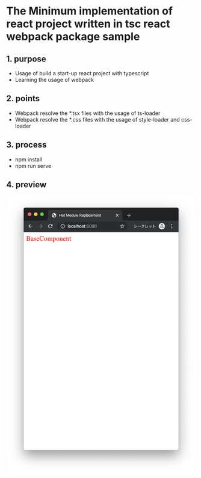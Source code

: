 # The Minimum implementation of react project written in tsc react webpack package sample

## 1. purpose
 - Usage of build a start-up react project with typescript
 - Learning the usage of webpack

## 2. points
 - Webpack resolve the *.tsx files with the usage of ts-loader
 - Webpack resolve the *.css files with the usage of style-loader and css-loader

## 3. process
 - npm install
 - npm run serve

## 4. preview

![](images/screenshot.png)